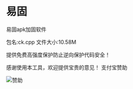 # 易固
易固apk加固软件

包名:ck.cpp
文件大小:10.58M

提供免费高强度保护防止逆向保护代码安全！




感谢使用本工具，欢迎提供宝贵的意见！
支付宝赞助



![赞助](https://github.com/user-attachments/assets/9b433938-0017-4c4b-8159-91b9697c05c9)

